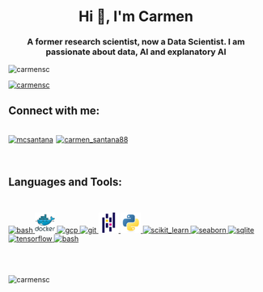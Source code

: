 <h1 align="center">Hi 👋, I'm Carmen</h1>
<h3 align="center">A former research scientist, now a Data Scientist. I am passionate about data, AI and explanatory AI</h3>

<p align="left"> <img src="https://komarev.com/ghpvc/?username=carmensc&label=Profile%20views&color=0e75b6&style=flat" alt="carmensc" /> </p>

<p align="left"> <a href="https://github.com/ryo-ma/github-profile-trophy"><img src="https://github-profile-trophy.vercel.app/?username=carmensc" alt="carmensc" /></a> </p>

<h2 align="left">Connect with me:</h2>
<p align="left">
<br>
<a href="https://linkedin.com/in/mcsantana" target="blank"><img align="center" src="https://raw.githubusercontent.com/rahuldkjain/github-profile-readme-generator/master/src/images/icons/Social/linked-in-alt.svg" alt="mcsantana" height="30" width="40" /></a>
<a href="https://www.hackerrank.com/carmen_santana88" target="blank">
    <img align="center" src="https://raw.githubusercontent.com/rahuldkjain/github-profile-readme-generator/master/src/images/icons/Social/hackerrank.svg" alt="carmen_santana88" height="30" width="40" style="border: 2px solid white;"/>
</a>
</p>
<br>
<h2 align="left">Languages and Tools:</h2>
<br>
<p align="left"> <a href="https://www.gnu.org/software/bash/" target="_blank" rel="noreferrer"> <img src="https://upload.wikimedia.org/wikipedia/commons/4/4b/Bash_Logo_Colored.svg" alt="bash" width="40" height="40"/> </a>  <a href="https://www.docker.com/" target="_blank" rel="noreferrer"> <img src="https://raw.githubusercontent.com/devicons/devicon/master/icons/docker/docker-original-wordmark.svg" alt="docker" width="40" height="40"/> </a> 
 <a href="https://cloud.google.com" target="_blank" rel="noreferrer"> <img src="https://www.vectorlogo.zone/logos/google_cloud/google_cloud-icon.svg" alt="gcp" width="40" height="40"/> </a>  <a href="https://git-scm.com/" target="_blank" rel="noreferrer"> <img src="https://www.vectorlogo.zone/logos/git-scm/git-scm-icon.svg" alt="git" width="40" height="40"/> </a>  <a href="https://pandas.pydata.org/" target="_blank" rel="noreferrer"> <img src="https://raw.githubusercontent.com/devicons/devicon/2ae2a900d2f041da66e950e4d48052658d850630/icons/pandas/pandas-original.svg" alt="pandas" width="40" height="40"/> </a>  <a href="https://www.python.org" target="_blank" rel="noreferrer"> <img src="https://raw.githubusercontent.com/devicons/devicon/master/icons/python/python-original.svg" alt="python" width="40" height="40"/> </a>  <a href="https://scikit-learn.org/" target="_blank" rel="noreferrer"> <img src="https://upload.wikimedia.org/wikipedia/commons/0/05/Scikit_learn_logo_small.svg" alt="scikit_learn" width="40" height="40"/> </a>  <a href="https://seaborn.pydata.org/" target="_blank" rel="noreferrer"> <img src="https://seaborn.pydata.org/_images/logo-mark-lightbg.svg" alt="seaborn" width="40" height="40"/> </a>  <a href="https://www.sqlite.org/" target="_blank" rel="noreferrer"> <img src="https://www.vectorlogo.zone/logos/sqlite/sqlite-icon.svg" alt="sqlite" width="40" height="40"/> </a>  <a href="https://www.tensorflow.org" target="_blank" rel="noreferrer"> <img src="https://www.vectorlogo.zone/logos/tensorflow/tensorflow-icon.svg" alt="tensorflow" width="40" height="40"/> </a> <a href="https://www.r-project.org/" target="_blank" rel="noreferrer"> <img src="https://www.r-project.org/logo/Rlogo.svg" alt="bash" width="40" height="40"/> </a> </p>
<br>
<!---
<p><img align="left" src="https://github-readme-stats.vercel.app/api/top-langs?username=carmensc&show_icons=true&locale=en&layout=compact" alt="carmensc" /></p>
<p>&nbsp;<img align="center" src="https://github-readme-stats.vercel.app/api?username=carmensc&show_icons=true&locale=en" alt="carmensc" /></p>
-->
<br>
<p><img align="center" src="https://github-readme-streak-stats.herokuapp.com/?user=carmensc&" alt="carmensc" /></p>
